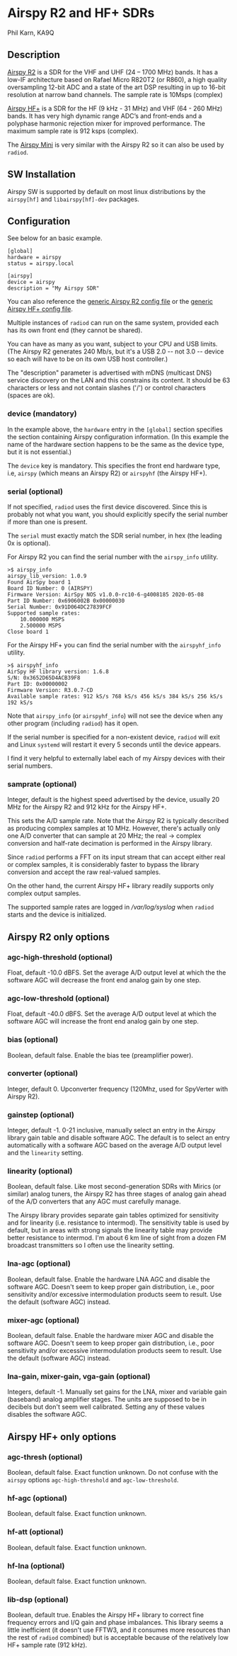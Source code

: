 # Airspy R2 and HF+ SDRs

Phil Karn, KA9Q

## Description

[Airspy R2](https://airspy.com/airspy-r2/) is a SDR for the VHF and UHF (24 – 1700 MHz) bands. It has a low-IF architecture based on Rafael Micro R820T2 (or R860), a high quality oversampling 12-bit ADC and a state of the art DSP resulting in up to 16-bit resolution at narrow band channels. The sample rate is 10Msps (complex)

[Airspy HF+](https://airspy.com/airspy-hf-plus/) is a SDR for the HF (9 kHz - 31 MHz) and VHF (64 - 260 MHz) bands. It has very high dynamic range ADC’s and front-ends and a polyphase harmonic rejection mixer for improved performance. The maximum sample rate is 912 ksps (complex).

The [Airspy Mini](https://airspy.com/airspy-mini/) is very similar with the Airspy R2 so it can also be used by `radiod`.

## SW Installation

Airspy SW is supported by default on most linux distributions by the `airspy[hf]` and `libairspy[hf]-dev` packages.

## Configuration

See below for an basic example.

```
[global]
hardware = airspy
status = airspy.local

[airspy]
device = airspy
description = "My Airspy SDR"
```

You can also reference the [generic Airspy R2 config file](/config/radiod@airspy-generic.conf) or the [generic Airspy HF+ config file](/config/radiod@airspyhf-generic.conf).

Multiple instances of `radiod` can run on the same system, provided each has its own front end (they cannot be shared).

You can have as many as you want, subject to your CPU and USB limits. (The Airspy R2 generates 240 Mb/s, but it's a USB 2.0 -- not 3.0 -- device so each will have to be on its own USB host controller.)

The "description" parameter is advertised with mDNS (multicast DNS) service discovery on the LAN and this constrains its content. It should be 63 characters or less and not contain slashes ('/') or control characters (spaces are ok).

### device (mandatory)

In the example above, the `hardware` entry in the `[global]` section specifies the section containing Airspy configuration information. (In this example the name of the hardware section happens to be the same as the device type, but it is not essential.)

The `device` key is mandatory. This specifies the front end hardware type, i.e, `airspy` (which means an Airspy R2) or `airspyhf` (the Airspy HF+).

### serial (optional)

If not specified, `radiod` uses the first device discovered. Since this is probably not what you want, you should explicitly specify the serial number if more than one is present.

The `serial` must exactly match the SDR serial number, in hex (the leading 0x is optional).

For Airspy R2 you can find the serial number with the `airspy_info` utility.

```
>$ airspy_info
airspy_lib_version: 1.0.9
Found AirSpy board 1
Board ID Number: 0 (AIRSPY)
Firmware Version: AirSpy NOS v1.0.0-rc10-6-g4008185 2020-05-08
Part ID Number: 0x6906002B 0x00000030
Serial Number: 0x91D064DC27839FCF
Supported sample rates:
    10.000000 MSPS
    2.500000 MSPS
Close board 1
```

For the Airspy HF+ you can find the serial number with the `airspyhf_info` utility.

```
>$ airspyhf_info
AirSpy HF library version: 1.6.8
S/N: 0x3652D65D4ACB39F8
Part ID: 0x00000002
Firmware Version: R3.0.7-CD
Available sample rates: 912 kS/s 768 kS/s 456 kS/s 384 kS/s 256 kS/s 192 kS/s
```

Note that `airspy_info` (or `airspyhf_info`) will not see the device when any other program (including `radiod`) has it open.

If the serial number is specified for a non-existent device, `radiod` will exit and Linux `systemd` will restart it every 5 seconds until the device appears.

I find it very helpful to externally label each of my Airspy devices with their serial numbers.

### samprate (optional)

Integer, default is the highest speed advertised by the device, usually 20 MHz for the Airspy R2 and 912 kHz for the Airspy HF+.

This sets the A/D sample rate. Note that the Airspy R2 is typically described as producing complex samples at 10 MHz. However, there's actually only one A/D converter that can sample at 20 MHz; the real -> complex conversion and half-rate decimation is performed in the Airspy library.

Since `radiod` performs a FFT on its input stream that can accept either real or complex samples, it is considerably faster to bypass the library conversion and accept the raw real-valued samples.

On the other hand, the current Airspy HF+ library readily supports only complex output samples.

The supported sample rates are logged in */var/log/syslog* when `radiod` starts and the device is initialized.

## Airspy R2 only options

### agc-high-threshold (optional)

Float, default -10.0 dBFS. Set the average A/D output level at which the the software AGC will decrease the front end analog gain by one step.

### agc-low-threshold (optional)

Float, default -40.0 dBFS. Set the average A/D output level at which the software AGC will increase the front end analog gain by one step.

### bias (optional)

Boolean, default false. Enable the bias tee (preamplifier power).

### converter (optional)

Integer, default 0. Upconverter frequency (120Mhz, used for SpyVerter with Airspy R2).

### gainstep (optional)

Integer, default -1. 0-21 inclusive, manually select an entry in the Airspy library gain table and disable software AGC. The default is to select an entry automatically with a software AGC based on the average A/D output level and the `linearity` setting.

### linearity (optional)

Boolean, default false. Like most second-generation SDRs with Mirics (or similar) analog tuners, the Airspy R2 has three stages of analog gain ahead of the A/D converters that any AGC must carefully manage.

The Airspy library provides separate gain tables optimized for sensitivity and for linearity (i.e. resistance to intermod). The sensitivity table is used by default, but in areas with strong signals the linearity table may provide better resistance to intermod. I'm about 6 km line of sight from a dozen FM broadcast transmitters so I often use the linearity setting.

### lna-agc (optional)

Boolean, default false. Enable the hardware LNA AGC and disable the software AGC. Doesn't seem to keep proper gain distribution, i.e., poor sensitivity and/or excessive intermodulation products seem to result. Use the default (software AGC) instead.

### mixer-agc (optional)

Boolean, default false. Enable the hardware mixer AGC and disable the software AGC. Doesn't seem to keep proper gain distribution, i.e., poor sensitivity and/or excessive intermodulation
products seem to result. Use the default (software AGC) instead.

### lna-gain, mixer-gain, vga-gain (optional)

Integers, default -1. Manually set gains for the LNA, mixer and variable gain (baseband) analog amplifier stages. The units are supposed to be in decibels but don't seem well calibrated. Setting any of these values disables the software AGC.

## Airspy HF+ only options

### agc-thresh (optional)

Boolean, default false. Exact function unknown. Do not confuse with the `airspy` options `agc-high-threshold` and `agc-low-threshold`.

### hf-agc (optional)

Boolean, default false. Exact function unknown.

### hf-att (optional)

Boolean, default false. Exact function unknown.

### hf-lna (optional)

Boolean, default false. Exact function unknown.

### lib-dsp (optional)

Boolean, default true. Enables the Airspy HF+ library to correct fine frequency errors and I/Q gain and phase imbalances. This library seems a little inefficient (it doesn't use FFTW3, and it consumes more resources than the rest of `radiod` combined) but is acceptable because of the relatively low HF+ sample rate (912 kHz).
